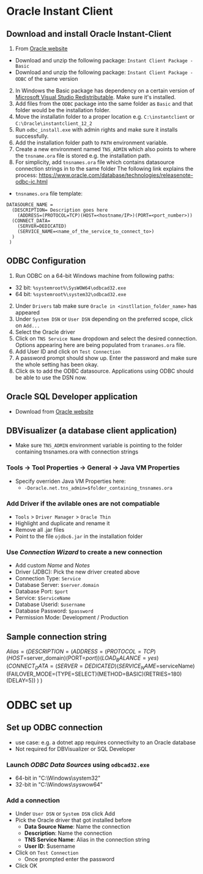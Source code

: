 # Oracle Instant Client
## Download and install Oracle Instant-Client
1. From [Oracle website](https://www.oracle.com/database/technologies/instant-client/downloads.html)
  * Download and unzip the following package: `Instant Client Package - Basic`
  * Download and unzip the following package: `Instant Client Package - ODBC` of the same version
2. In Windows the Basic package has dependency on a certain version of [Microsoft Visual Studio Redistributable](https://support.microsoft.com/en-us/help/2977003/the-latest-supported-visual-c-downloads). Make sure it's installed.
3. Add files from the `ODBC` package into the same folder as `Basic` and that folder would be the installation folder.
4. Move the installatin folder to a proper location e.g. `C:\instantclient` or `C:\Oracle\instantclient_12_2`
5. Run `odbc_install.exe` with admin rights and make sure it installs successfully.
6. Add the installation folder path to `PATH` environment variable. 
7. Create a new environment named `TNS_ADMIN` which also points to where the `tnsname.ora` file is stored e.g. the installation path.
8. For simplicity, add `tnsnames.ora` file which contains datasource connection strings in to the same folder
The following link explains the process: https://www.oracle.com/database/technologies/releasenote-odbc-ic.html

- `tnsnames.ora` file template:
```
DATASOURCE_NAME =
  (DESCRIPTION= Description goes here
    (ADDRESS=(PROTOCOL=TCP)(HOST=<hostname/IP>)(PORT=<port_number>))
  (CONNECT_DATA=
    (SERVER=DEDICATED)
    (SERVICE_NAME=<name_of_the_service_to_connect_to>)
  )
 )

```

## ODBC Configuration
1. Run ODBC on a 64-bit Windows machine from following paths:
  - 32 bit: `%systemroot%\SysWOW64\odbcad32.exe`
  - 64 bit: `%systemroot%\system32\odbcad32.exe`
2. Under `Drivers` tab make sure `Oracle in <instllation_folder_name>` has appeared
3. Under `System DSN` or `User DSN` depending on the preferred scope, click on `Add...` 
4. Select the Oracle driver
5. Click on `TNS Service Name` dropdown and select the desired connection. Options appearing here are being populated from `tranames.ora` file.
6. Add User ID and click on `Test Connection`
7. A password prompt should show up. Enter the password and make sure the whole setting has been okay.
8. Click `Ok` to add the ODBC datasource. Applications using ODBC should be able to use the DSN now.

## Oracle SQL Developer application
- Download from [Oracle website](https://www.oracle.com/tools/downloads/sqldev-downloads.html)

## DBVisualizer (a database client application)
- Make sure `TNS_ADMIN` environment variable is pointing to the folder containing tnsnames.ora with connection strings
### Tools -> Tool Properties -> General -> Java VM Properties
  - Specify overriden Java VM Properties here:
    - `-Doracle.net.tns_admin=$folder_containing_tnsnames.ora`
### Add Driver if the avilable ones are not compatiable
- `Tools` > `Driver Manager` > `Oracle Thin` 
- Highlight and duplicate and rename it
- Remove all .jar files  
- Point to the file `ojdbc6.jar` in the installation folder
### Use *Connection Wizard* to create a new connection
  - Add custom *Name* and *Notes*
  - Driver (JDBC): Pick the new driver created above
  - Connection Type: `Service`
  - Database Server: `$server.domain`
  - Database Port: `$port`
  - Service: `$ServiceName`
  - Database Userid: `$username`
  - Database Password: `$password`
  - Permission Mode: Development / Production

## Sample connection string
$Alias =
  (DESCRIPTION=
    (ADDRESS=(PROTOCOL=TCP)(HOST=$server_domain)(PORT=$port))
    (LOAD_BALANCE=yes)
    (CONNECT_DATA=
      (SERVER=DEDICATED)
      (SERVICE_NAME=$serviceName)
      (FAILOVER_MODE=(TYPE=SELECT)(METHOD=BASIC)(RETRIES=180)(DELAY=5))
    )
  )

# ODBC set up
## Set up ODBC connection 
- use case: e.g. a dotnet app requires connectivity to an Oracle database
- Not required for DBVisualizer or SQL Developer
### Launch *ODBC Data Sources* using `odbcad32.exe`
- 64-bit in "C:\Windows\system32"
- 32-bit in "C:\Windows\syswow64"
### Add a connection
- Under `User DSN` or `System DSN` click Add
- Pick the Oracle driver that got installed before
  - **Data Source Name**: Name the connection
  - **Description**: Name the connection
  - **TNS Service Name**: Alias in the connection string
  - **User ID**: $username
- Click on `Test Connection`
  - Once prompted enter the password
- Click OK